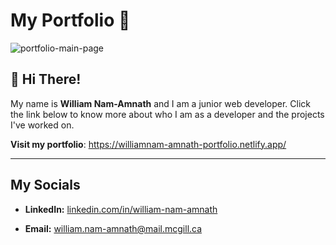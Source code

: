 # My Portfolio 💼


![portfolio-main-page](https://github.com/user-attachments/assets/9f08b186-a3d9-431a-b973-d29c76e09fd8)

## 👋 Hi There! 

My name is **William Nam-Amnath** and I am a junior web developer. Click the link below to know more about who I am as a developer and the projects I've worked on.


**Visit my portfolio**: https://williamnam-amnath-portfolio.netlify.app/


-----


## My Socials

- **LinkedIn:** [linkedin.com/in/william-nam-amnath](linkedin.com/in/william-nam-amnath) 

- **Email:** william.nam-amnath@mail.mcgill.ca
